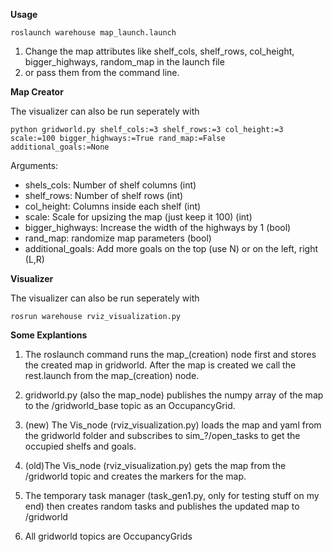 **Usage** 

```
roslaunch warehouse map_launch.launch
```

1. Change the map attributes like shelf_cols, shelf_rows, col_height, bigger_highways, random_map in the launch file
2. or pass them from the command line.

**Map Creator**

The visualizer can also be run seperately with

```
python gridworld.py shelf_cols:=3 shelf_rows:=3 col_height:=3 scale:=100 bigger_highways:=True rand_map:=False additional_goals:=None
```
Arguments:
- shels_cols: Number of shelf columns (int)
- shelf_rows: Number of shelf rows (int)
- col_height: Columns inside each shelf (int)
- scale: Scale for upsizing the map (just keep it 100) (int)
- bigger_highways: Increase the width of the highways by 1 (bool)
- rand_map: randomize map parameters (bool)
- additional_goals: Add more goals on the top (use N) or on the left, right (L,R)


**Visualizer**

The visualizer can also be run seperately with
```
rosrun warehouse rviz_visualization.py
```

**Some Explantions**
1. The roslaunch command runs the map_(creation) node first and stores the created map in gridworld.
After the map is created we call the rest.launch from the map_(creation) node.

2. gridworld.py (also the map_node) publishes the numpy array of the map to the /gridworld_base topic as an OccupancyGrid.

3. (new) The Vis_node (rviz_visualization.py) loads the map and yaml from the gridworld folder and subscribes to sim_?/open_tasks to get the occupied shelfs and goals.

4. (old)The Vis_node (rviz_visualization.py) gets the map from the /gridworld topic and creates the markers for the map.


5. The temporary task manager (task_gen1.py, only for testing stuff on my end) then creates random tasks and publishes the updated map to /gridworld

6. All gridworld topics are OccupancyGrids



